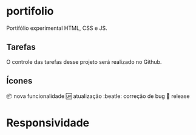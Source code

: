 # portifolio
Portifólio experimental HTML, CSS e JS.

## Tarefas
O controle das tarefas desse projeto será realizado no Github.

## Ícones
:package: nova funcionalidade
:up: atualização 
:beatle: correção de bug
:checkered_flag: release

# Responsividade



